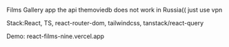 Films Gallery app
the api themoviedb does not work in Russia((
just use vpn


Stack:React, TS, react-router-dom, tailwindcss, tanstack/react-query 

Demo: react-films-nine.vercel.app
